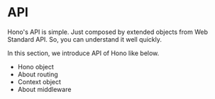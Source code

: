 # API

Hono's API is simple.
Just composed by extended objects from Web Standard API.
So, you can understand it well quickly.

In this section, we introduce API of Hono like below.

* Hono object
* About routing
* Context object
* About middleware
